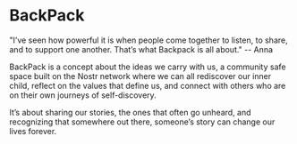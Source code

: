 # BackPack

"I’ve seen how powerful it is when people come together to listen, to share, and to support one another. 
That’s what Backpack is all about." -- Anna

BackPack is a concept about the ideas we carry with us, a community safe space built on the Nostr network where we can all rediscover our inner child, 
reflect on the values that define us, and connect with others who are on their own journeys of self-discovery. 

It’s about sharing our stories, the ones that often go unheard, and recognizing that somewhere out there, 
someone’s story can change our lives forever.
